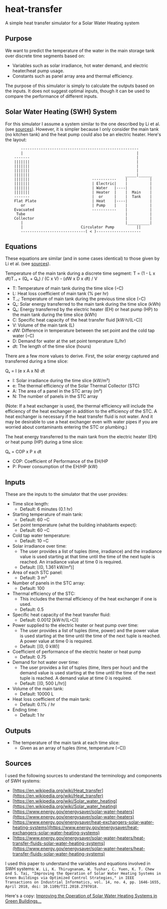 # heat-transfer
A simple heat transfer simulator for a Solar Water Heating system

## Purpose
We want to predict the temperature of the water in the main storage tank over discrete time segments based on:
* Variables such as solar irradiance, hot water demand, and electric heater/heat pump usage.
* Constants such as panel array area and thermal efficiency.

The purpose of this simulator is simply to calculate the outputs based on the inputs. It does not suggest optimal inputs, though it can be used to compare the performance of different inputs.

## Solar Water Heating (SWH) System

For this simulator I assume a system similar to the one described by Li et al. (see [sources](#sources)). However, it is simpler because I only consider the main tank (no kitchen tank) and the heat pump could also be an electric heater. Here's the layout:

```
       -----------------------------------------------------         
       |                                                   |         
    -------                                                |         
    |||||||                                                |         
    |||||||                                                |         
    |||||||                                                |         
    |||||||                                           _____|______   
    |||||||                            -----------    |          |   
    |||||||                            | Electric|    |          |   
    |||||||                            | Water   |----|          |   
    |||||||                            | Heater  |    |  Main    |   
    -------                            |  or     |    |  Tank    |   
    Flat Plate                         | Heat    |----|          |   
       or                              | Pump    |    |          |   
    Evacuated                          -----------    |          |   
     Tube                                             |          |   
    Collector                                         |          |   
       |                                              |__________|   
       |                          Circulator Pump          ||        
       -----------------------------( < )--------------------        
```

## Equations

These equations are similar (and in some cases identical) to those given by Li et al. (see [sources](#sources)).

Temperature of the main tank during a discrete time segment:
T = (1 - L x <i>d</i>t)T₋₁ + (Qₛ + Qₕ) / (C x V) - (<i>d</i>W x D x <i>d</i>t) / V

* T: Temperature of main tank during the time slice (◦C)
* L: Heat loss coefficient of main tank (% per hr)
* T₋₁: Temperature of main tank during the previous time slice (◦C)
* Qₛ: Solar energy transferred to the main tank during the time slice (kWh)
* Qₕ: Energy transferred by the electric heater (EH) or heat pump (HP) to the main tank during the time slice (kWh)
* C: Specific heat capacity of the heat transfer fluid [kW·h/(L◦C)]
* V: Volume of the main tank (L)
* <i>d</i>W: Difference in temperature between the set point and the cold tap water (◦C)
* D: Demand for water at the set point temperature (L/hr)
* <i>d</i>t: The length of the time slice (hours)

There are a few more values to derive. First, the solar energy captured and transferred during a time slice:

Qₛ = I (e x A x N) <i>d</i>t

* I: Solar irradiance during the time slice (kW/m²)
* e: The thermal efficiency of the Solar Thermal Collector (STC)
* A: The area of a panel in the STC array (m²)
* N: The number of panels in the STC array

(Note: If a heat exchanger is used, the thermal efficiency will include the efficiency of the heat exchanger in addition to the efficiency of the STC. A heat exchanger is necessary if the heat transfer fluid is not water. And it may be desirable to use a heat exchanger even with water pipes if you are worried about contaminants entering the STC or plumbing.)

The heat energy transferred to the main tank from the electric heater (EH) or heat pump (HP) during a time slice:

Qₕ = COP x P x <i>d</i>t

* COP: Coefficient of Performance of the EH/HP
* P: Power consumption of the EH/HP (kW)

## Inputs

These are the inputs to the simulator that the user provides:

* Time slice length:
  - Default: 6 minutes (0.1 hr)
* Starting temperature of main tank:
  - Default: 60 ◦C
* Set point temperature (what the building inhabitants expect):
  - Default: 60 ◦C
* Cold tap water temperature:
  - Default: 10 ◦C
* Solar irradiance over time:
  - The user provides a list of tuples (time, irradiance) and the irradiance value is used starting at that time until the time of the next tuple is reached. An irradiance value at time 0 is required.
  - Default: [(0, 1.361 kW/m²)]
* Area of each STC panel:
  - Default: 3 m²
* Number of panels in the STC array:
  - Default: 100
* Thermal efficiency of the STC:
  - This includes the thermal efficiency of the heat exchanger if one is used.
  - Default: 0.5
* Specific heat capacity of the heat transfer fluid:
  - Default: 0.0012 [kW·h/(L◦C)]
* Power supplied to the electric heater or heat pump over time:
  - The user provides a list of tuples (time, power) and the power value is used starting at the time until the time of the next tuple is reached. A power value at time 0 is required.
  - Default: [(0, 0 kW)]
* Coefficient of performance of the electric heater or heat pump
  - Default: 0.75
* Demand for hot water over time:
  - The user provides a list of tuples (time, liters per hour) and the demand value is used starting at the time until the time of the next tuple is reached. A demand value at time 0 is required.
  - Default: [(0, 500 L/hr)]
* Volume of the main tank:
  - Default: 10000 L
* Heat loss coefficient of the main tank:
  - Default: 0.1% / hr
* Ending time:
  - Default: 1 hr

## Outputs

* The temperature of the main tank at each time slice:
  - Given as an array of tuples (time, temperature (◦C))

## Sources
I used the following sources to understand the terminology and components of SWH systems:
* [https://en.wikipedia.org/wiki/Heat_transfer](https://en.wikipedia.org/wiki/Heat_transfer)
* [https://en.wikipedia.org/wiki/Solar_water_heating](https://en.wikipedia.org/wiki/Solar_water_heating)
* [https://www.energy.gov/energysaver/solar-water-heaters](https://www.energy.gov/energysaver/solar-water-heaters)
* [https://www.energy.gov/energysaver/heat-exchangers-solar-water-heating-systems](https://www.energy.gov/energysaver/heat-exchangers-solar-water-heating-systems)
* [https://www.energy.gov/energysaver/solar-water-heaters/heat-transfer-fluids-solar-water-heating-systems](https://www.energy.gov/energysaver/solar-water-heaters/heat-transfer-fluids-solar-water-heating-systems)

I used this paper to understand the variables and equations involved in SWH systems:
```W. Li, K. Thirugnanam, W. Tushar, C. Yuen, K. T. Chew and S. Tai, "Improving the Operation of Solar Water Heating Systems in Green Buildings via Optimized Control Strategies," in IEEE Transactions on Industrial Informatics, vol. 14, no. 4, pp. 1646-1655, April 2018, doi: 10.1109/TII.2018.2797018.```

Here's a copy: [Improving the Operation of Solar Water Heating Systems in Green Buildings...](notes/improving-solar-water-heating-systems.pdf)
